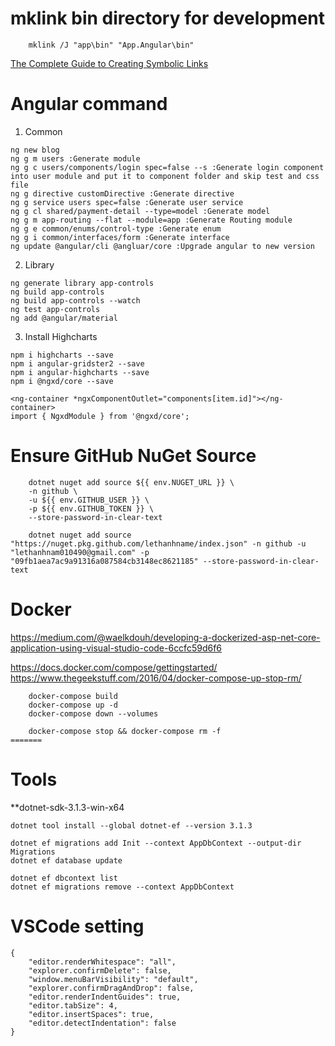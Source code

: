 # mklink bin directory for development
```
    mklink /J "app\bin" "App.Angular\bin"
```
[The Complete Guide to Creating Symbolic Links](https://www.howtogeek.com/howto/16226/complete-guide-to-symbolic-links-symlinks-on-windows-or-linux/)
# Angular command
1. Common
```
ng new blog
ng g m users :Generate module
ng g c users/components/login spec=false --s :Generate login component into user module and put it to component folder and skip test and css file
ng g directive customDirective :Generate directive
ng g service users spec=false :Generate user service
ng g cl shared/payment-detail --type=model :Generate model
ng g m app-routing --flat --module=app :Generate Routing module
ng g e common/enums/control-type :Generate enum
ng g i common/interfaces/form :Generate interface
ng update @angular/cli @angluar/core :Upgrade angular to new version
```
2. Library
```
ng generate library app-controls
ng build app-controls
ng build app-controls --watch
ng test app-controls
ng add @angular/material
```

3. Install Highcharts
```
npm i highcharts --save
npm i angular-gridster2 --save
npm i angular-highcharts --save
npm i @ngxd/core --save
```

```
<ng-container *ngxComponentOutlet="components[item.id]"></ng-container>
import { NgxdModule } from '@ngxd/core';
```

# Ensure GitHub NuGet Source

```
    dotnet nuget add source ${{ env.NUGET_URL }} \
    -n github \
    -u ${{ env.GITHUB_USER }} \
    -p ${{ env.GITHUB_TOKEN }} \
    --store-password-in-clear-text

    dotnet nuget add source "https://nuget.pkg.github.com/lethanhname/index.json" -n github -u "lethanhnam010490@gmail.com" -p "09fb1aea7ac9a91316a087584cb3148ec8621185" --store-password-in-clear-text
```
# Docker
https://medium.com/@waelkdouh/developing-a-dockerized-asp-net-core-application-using-visual-studio-code-6ccfc59d6f6

https://docs.docker.com/compose/gettingstarted/
https://www.thegeekstuff.com/2016/04/docker-compose-up-stop-rm/

```
    docker-compose build
    docker-compose up -d 
    docker-compose down --volumes
    
    docker-compose stop && docker-compose rm -f
=======
```

# Tools
**dotnet-sdk-3.1.3-win-x64
```
dotnet tool install --global dotnet-ef --version 3.1.3

dotnet ef migrations add Init --context AppDbContext --output-dir Migrations
dotnet ef database update

dotnet ef dbcontext list
dotnet ef migrations remove --context AppDbContext 
```
# VSCode setting 
```
{
    "editor.renderWhitespace": "all",
    "explorer.confirmDelete": false,
    "window.menuBarVisibility": "default",
    "explorer.confirmDragAndDrop": false,
    "editor.renderIndentGuides": true,
    "editor.tabSize": 4,
    "editor.insertSpaces": true,
    "editor.detectIndentation": false
}
```
